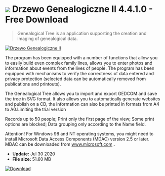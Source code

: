 # ![](https://cdn.softexe.net/static/icon/win.gif) Drzewo Genealogiczne II 4.4.1.0 - Free Download

> Genealogical Tree is an application supporting the creation and imaging of genealogical data.

[![Drzewo Genealogiczne II](https://gallery.dpcdn.pl/imgc/Tools/210/g_-_420x350_1.5_-_x20090908110936.PNG)](https://softexe.net/win/hobbies-lifestyle/other/drzewo-genealogiczne-ii:hchh.html)

The program has been equipped with a number of functions that allow you to easily build even complex family lines, allows you to enter photos and information about events from the lives of people. The program has been equipped with mechanisms to verify the correctness of data entered and privacy protection (selected data can be automatically removed from publications and printouts).
 
 The Genealogical Tree allows you to import and export GEDCOM and save the tree in SVG format. It also allows you to automatically generate websites and publish on a CD, the information can also be printed in formats from A4 to A0.Limiting the trial version
 
  Records up to 50 people;
  Print only the first page of the view;
  Some print options are blocked;
  Data grouping only according to the Name field.
 
 
 Attention!
 For Windows 98 and NT operating systems, you might need to install Microsoft Data Access Components (MDAC) version 2.5 or later. MDAC can be downloaded from www.microsoft.com .


- **Update:** Jul 30 2020
- **File size:** 51.60 MB

[![Download](https://cdn.softexe.net/static/img/download.png)](https://softexe.net/win/hobbies-lifestyle/other/drzewo-genealogiczne-ii:hchh.html)

